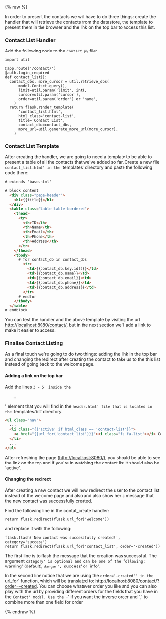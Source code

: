 {% raw %}

In order to present the contacts we will have to do three things: create the
handler that will retrieve the contacts from the datastore, the template to
present them in the browser and the link on the top bar to access this list.


### Contact List Handler

Add the following code to the <code>contact.py</code> file:

    import util

    @app.route('/contact/')
    @auth.login_required
    def contact_list():
      contact_dbs, more_cursor = util.retrieve_dbs(
          model.Contact.query(),
          limit=util.param('limit', int),
          cursor=util.param('cursor'),
          order=util.param('order') or 'name',
        )
      return flask.render_template(
          'contact_list.html',
          html_class='contact-list',
          title='Contact List',
          contact_dbs=contact_dbs,
          more_url=util.generate_more_url(more_cursor),
        )

### Contact List Template

After creating the handler, we are going to need a template to be able to
present a table of all the contacts that we've added so far. Create a new file
`contact_list.html' in the `templates' directory
and paste the following code there:

```html
# extends 'base.html'

# block content
  <div class="page-header">
    <h1>{{title}}</h1>
  </div>
  <table class="table table-bordered">
    <thead>
      <tr>
        <th>ID</th>
        <th>Name</th>
        <th>Email</th>
        <th>Phone</th>
        <th>Address</th>
      </tr>
    </thead>
    <tbody>
      # for contact_db in contact_dbs
        <tr>
          <td>{{contact_db.key.id()}}</td>
          <td>{{contact_db.name}}</td>
          <td>{{contact_db.email}}</td>
          <td>{{contact_db.phone}}</td>
          <td>{{contact_db.address}}</td>
        </tr>
      # endfor
    </tbody>
  </table>
# endblock
```

You can test the handler and the above template by visiting the url
[http://localhost:8080/contact/](http://localhost:8080/contact/),
but in the next section we'll add a link to make it easier to access.


### Finalise Contact Listing

As a final touch we're going to do two things: adding the link in the top bar
and changing the redirect after creating the contact to take us to the this
list instead of going back to the welcome page.


#### Adding a link on the top bar</h4>

Add the lines `3 - 5' inside the
`<ul class="nav">...</ul>' element that you will find in the
`header.html' file that is located in the
`templates/bit' directory.

````html
<ul class="nav">
  ...
  <li class="{{'active' if html_class == 'contact-list'}}">
    <a href="{{url_for('contact_list')}}"><i class="fa fa-list"></i> Contact List</a>
  </li>
  ...
</ul>
````

After refreshing the page ([http://localhost:8080/](http://localhost:8080/)),
you should be able to see the link on the top and if you're in watching the
contact list it should also be `active'.

#### Changing the redirect</h4>

After creating a new contact we will now redirect the user to the contact
list instead of the welcome page and also and also show her a message that
the new contact was successfully created.

Find the following line in the contat_create handler:

    return flask.redirect(flask.url_for('welcome'))

and replace it with the following:

    flask.flash('New contact was successfully created!', category='success')
    return flask.redirect(flask.url_for('contact_list', order='-created'))

The first line is to flash the message that the creation was successful.
The argument `category' is optional and can be one of the
following: `warning' (default), `danger',
`success' or `info'.

In the second line notice that we are using the `order='-created''
in the `url_for' function, which will be translated to:
[http://localhost:8080/contact/?order=-created](http://localhost:8080/contact/?order=-created).
You can choose whatever order you like and you can also play with the url
by providing different orders for the fields that you have in the
`Contact' model. Use the `-' if you want the inverse
order and `,' to combine more than one field for order.

{% endraw %}
